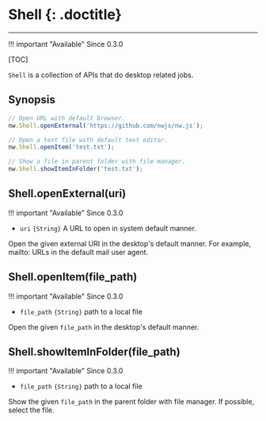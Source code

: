 # Shell {: .doctitle}
---

!!! important "Available"
    Since 0.3.0

[TOC]

`Shell` is a collection of APIs that do desktop related jobs.

## Synopsis

```javascript
// Open URL with default browser.
nw.Shell.openExternal('https://github.com/nwjs/nw.js');

// Open a text file with default text editor.
nw.Shell.openItem('test.txt');

// Show a file in parent folder with file manager.
nw.Shell.showItemInFolder('test.txt');
```

## Shell.openExternal(uri)

!!! important "Available"
    Since 0.3.0

* `uri` `{String}` A URL to open in system default manner.

Open the given external URI in the desktop's default manner. For example, mailto: URLs in the default mail user agent.

## Shell.openItem(file_path)

!!! important "Available"
    Since 0.3.0

* `file_path` `{String}` path to a local file

Open the given `file_path` in the desktop's default manner.

## Shell.showItemInFolder(file_path)

!!! important "Available"
    Since 0.3.0

* `file_path` `{String}` path to a local file

Show the given `file_path` in the parent folder with file manager. If possible, select the file.